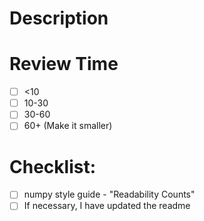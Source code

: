 # Description


# Review Time
- [ ] <10
- [ ] 10-30
- [ ] 30-60
- [ ] 60+ (Make it smaller)

# Checklist:

- [ ] numpy style guide - "Readability Counts" 
- [ ] If necessary, I have updated the readme
